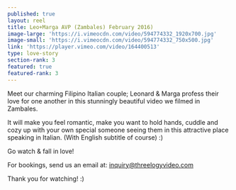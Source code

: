 ```yaml
---
published: true
layout: reel
title: Leo+Marga AVP (Zambales) February 2016)
image-large: 'https://i.vimeocdn.com/video/594774332_1920x700.jpg'
image-small: 'https://i.vimeocdn.com/video/594774332_750x500.jpg'
link: 'https://player.vimeo.com/video/164400513'
type: love-story
section-rank: 3
featured: true
featured-rank: 3
---
```

Meet our charming Filipino Italian couple; Leonard & Marga profess their love for one another in this stunningly beautiful video we filmed in Zambales.

It will make you feel romantic, make you want to hold hands, cuddle and cozy up with your own special someone seeing them in this attractive place speaking in Italian. (With English subtitle of course) :)

Go watch & fall in love! 

For bookings, send us an email at: inquiry@threelogyvideo.com

Thank you for watching! :)
